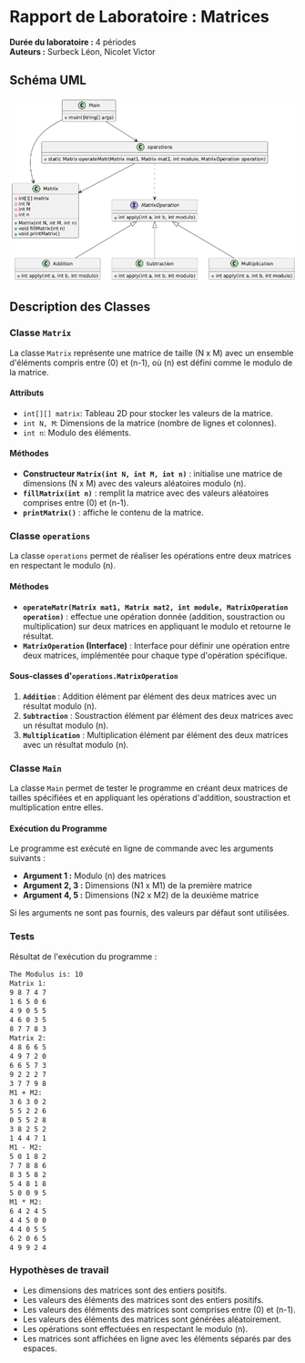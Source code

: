 # Rapport de Laboratoire : Matrices

**Durée du laboratoire :** 4 périodes  
**Auteurs :** Surbeck Léon, Nicolet Victor 
## Schéma UML

![UML](UML.png)

## Description des Classes

### Classe `Matrix`

La classe `Matrix` représente une matrice de taille \(N x M\) avec un ensemble d'éléments compris entre \(0\) et \(n-1\), où \(n\) est défini comme le modulo de la matrice.

#### Attributs

- `int[][] matrix`: Tableau 2D pour stocker les valeurs de la matrice.
- `int N, M`: Dimensions de la matrice (nombre de lignes et colonnes).
- `int n`: Modulo des éléments.

#### Méthodes

- **Constructeur `Matrix(int N, int M, int n)`** : initialise une matrice de dimensions \(N x M\) avec des valeurs aléatoires modulo \(n\).
- **`fillMatrix(int n)`** : remplit la matrice avec des valeurs aléatoires comprises entre \(0\) et \(n-1\).
- **`printMatrix()`** : affiche le contenu de la matrice.

### Classe `operations`

La classe `operations` permet de réaliser les opérations entre deux matrices en respectant le modulo \(n\).

#### Méthodes

- **`operateMatr(Matrix mat1, Matrix mat2, int module, MatrixOperation operation)`** : effectue une opération donnée (addition, soustraction ou multiplication) sur deux matrices en appliquant le modulo et retourne le résultat.
- **`MatrixOperation` (Interface)** : Interface pour définir une opération entre deux matrices, implémentée pour chaque type d'opération spécifique.

#### Sous-classes d'`operations.MatrixOperation`

1. **`Addition`** : Addition élément par élément des deux matrices avec un résultat modulo \(n\).
2. **`Subtraction`** : Soustraction élément par élément des deux matrices avec un résultat modulo \(n\).
3. **`Multiplication`** : Multiplication élément par élément des deux matrices avec un résultat modulo \(n\).

### Classe `Main`

La classe `Main` permet de tester le programme en créant deux matrices de tailles spécifiées et en appliquant les opérations d'addition, soustraction et multiplication entre elles.

#### Exécution du Programme

Le programme est exécuté en ligne de commande avec les arguments suivants :

- **Argument 1 :** Modulo \(n\) des matrices
- **Argument 2, 3 :** Dimensions \(N1 x M1\) de la première matrice
- **Argument 4, 5 :** Dimensions \(N2 x M2\) de la deuxième matrice

Si les arguments ne sont pas fournis, des valeurs par défaut sont utilisées.

### Tests
Résultat de l'exécution du programme :
```
The Modulus is: 10
Matrix 1:
9 8 7 4 7
1 6 5 0 6
4 9 0 5 5
4 6 0 3 5
8 7 7 8 3
Matrix 2:
4 8 6 6 5
4 9 7 2 0
6 6 5 7 3
9 2 2 2 7
3 7 7 9 8
M1 + M2:
3 6 3 0 2
5 5 2 2 6
0 5 5 2 8
3 8 2 5 2
1 4 4 7 1
M1 - M2:
5 0 1 8 2
7 7 8 8 6
8 3 5 8 2
5 4 8 1 8
5 0 0 9 5
M1 * M2:
6 4 2 4 5
4 4 5 0 0
4 4 0 5 5
6 2 0 6 5
4 9 9 2 4
```

### Hypothèses de travail 

- Les dimensions des matrices sont des entiers positifs.
- Les valeurs des éléments des matrices sont des entiers positifs.
- Les valeurs des éléments des matrices sont comprises entre \(0\) et \(n-1\).
- Les valeurs des éléments des matrices sont générées aléatoirement.
- Les opérations sont effectuées en respectant le modulo \(n\).
- Les matrices sont affichées en ligne avec les éléments séparés par des espaces.